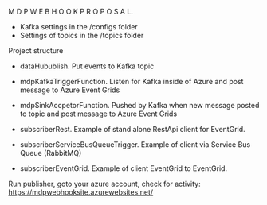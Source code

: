 M D P   W E B H O O K   P R O P O S A L.

* Kafka settings in the /configs folder
* Settings of topics in the /topics folder

Project structure

- dataHubublish. Put events to Kafka topic

- mdpKafkaTriggerFunction. Listen for Kafka inside of Azure and post message to Azure Event Grids

- mdpSinkAccpetorFunction. Pushed by Kafka when new message posted to topic and post message to Azure Event Grids

- subscriberRest. Example of stand alone RestApi client for EventGrid.

- subscriberServiceBusQueueTrigger. Example of client via Service Bus Queue (RabbitMQ)

- subscriberEventGrid. Example of client EventGrid to EventGrid.

Run publisher, goto your azure account, check for activity: https://mdpwebhooksite.azurewebsites.net/
